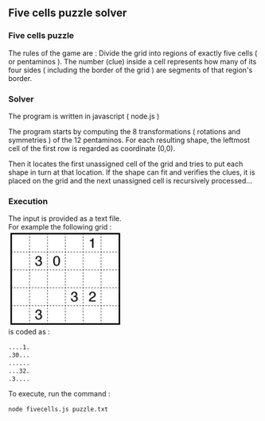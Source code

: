 ## Five cells puzzle solver
### Five cells puzzle
The rules of the game are :
Divide the grid into regions of exactly five cells ( or pentaminos ).
The number (clue) inside a cell represents how many of its four sides ( including the border of the grid ) are segments of that region's border.

### Solver
The program is written in javascript ( node.js )


The program starts by computing the 8 transformations
( rotations and symmetries ) of the 12 pentaminos.
For each resulting shape, the leftmost cell of the
first row is regarded as coordinate (0,0).

Then it locates the first unassigned cell of the grid and tries to put each shape in turn at that location. If the shape can fit and verifies the clues, it is placed on the grid and the next unassigned cell is recursively processed...

### Execution

The input is provided as a text file.  
For example the following grid :  
![](example.jpg)  
is coded as :  
```
....1.
.30...
......
...32.
.3....
```

To execute, run the command :   
```
node fivecells.js puzzle.txt
```


